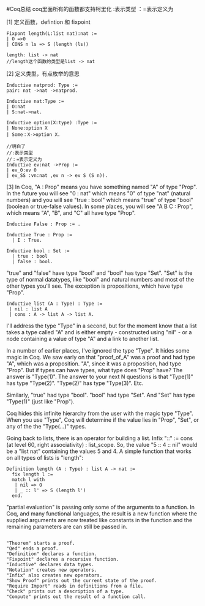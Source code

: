 #Coq总结
coq里面所有的函数都支持柯里化
:表示类型
：=表示定义为

[1]
定义函数，defintion 和 fixpoint
```
Fixpont length(L:list nat):nat :=
| O =>0
| CONS n ls => S (length (ls))

length: list -> nat
//length这个函数的类型是list -> nat
```

[2]
定义类型，有点枚举的意思
```
Inductive natprod: Type :=
pair: nat ->nat ->natprod.

Inductive nat:Type :=
| O:nat
| S:nat->nat.

Inductive option(X:type) :Type :=
| None:option X
| Some：X->option X.

//明白了
//:表示类型
//：=表示定义为
Inductive ev:nat ->Prop :=
| ev_0:ev 0
| ev_SS :vn:nat ,ev n -> ev S (S n)).

```

[3]
In Coq, "A : Prop" means you have something named "A" of type "Prop". In the future you will see "0 : nat" which means "0" of type "nat" (natural numbers) and you will see "true : bool" which means "true" of type "bool" (boolean or true-false values). In some places, you will see "A B C : Prop", which means "A", "B", and "C" all have type "Prop".
```
Inductive False : Prop := .

Inductive True : Prop :=
  | I : True.

Inductive bool : Set :=
  | true : bool
  | false : bool.
```
"true" and "false" have type "bool" and "bool" has type "Set". "Set" is the type of normal datatypes, like "bool" and natural numbers and most of the other types you'll see. The exception is propositions, which have type "Prop".

```
Inductive list (A : Type) : Type :=
 | nil : list A
 | cons : A -> list A -> list A.
```
I'll address the type "Type" in a second, but for the moment know that a list takes a type called "A" and is either empty - constructed using "nil" - or a node containing a value of type "A" and a link to another list.

In a number of earlier places, I've ignored the type "Type". It hides some magic in Coq. We saw early on that "proof_of_A" was a proof and had type "A", which was a proposition. "A", since it was a proposition, had type "Prop". But if types can have types, what type does "Prop" have? The answer is "Type(1)". The answer to your next N questions is that "Type(1)" has type "Type(2)". "Type(2)" has type "Type(3)". Etc.

Similarly, "true" had type "bool". "bool" had type "Set". And "Set" has type "Type(1)" (just like "Prop").

Coq hides this infinite hierarchy from the user with the magic type "Type". When you use "Type", Coq will determine if the value lies in "Prop", "Set", or any of the the "Type(...)" types.

Going back to lists, there is an operator for building a list.
Infix "::" := cons (at level 60, right associativity) : list_scope.
So, the value "5 :: 4 :: nil" would be a "list nat" containing the values 5 and 4.
A simple function that works on all types of lists is "length":

```
Definition length (A : Type) : list A -> nat :=
  fix length l :=
  match l with
   | nil => O
   | _ :: l' => S (length l')
  end.
```
 "partial evaluation" is passing only some of the arguments to a function. In Coq, and many functional languages, the result is a new function where the supplied arguments are now treated like constants in the function and the remaining parameters are can still be passed in.
 
```

"Theorem" starts a proof.
"Qed" ends a proof.
"Definition" declares a function.
"Fixpoint" declares a recursive function.
"Inductive" declares data types.
"Notation" creates new operators.
"Infix" also creates new operators.
"Show Proof" prints out the current state of the proof.
"Require Import" reads in definitions from a file.
"Check" prints out a description of a type.
"Compute" prints out the result of a function call. 
```
